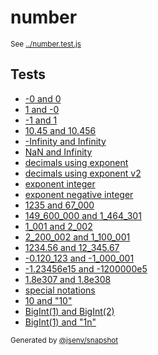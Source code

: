 # number

<sub>
  See <a href="../number.test.js">../number.test.js</a>
</sub>

## Tests

- [-0 and 0](-0_and_0/-0_and_0.md)
- [1 and -0](1_and_-0/1_and_-0.md)
- [-1 and 1](-1_and_1/-1_and_1.md)
- [10.45 and 10.456](10_45_and_10_456/10_45_and_10_456.md)
- [-Infinity and Infinity](-infinity_and_infinity/-infinity_and_infinity.md)
- [NaN and Infinity](nan_and_infinity/nan_and_infinity.md)
- [decimals using exponent](decimals_using_exponent/decimals_using_exponent.md)
- [decimals using exponent v2](decimals_using_exponent_v2/decimals_using_exponent_v2.md)
- [exponent integer](exponent_integer/exponent_integer.md)
- [exponent negative integer](exponent_negative_integer/exponent_negative_integer.md)
- [1235 and 67_000](1235_and_67_000/1235_and_67_000.md)
- [149_600_000 and 1_464_301](149_600_000_and_1_464_301/149_600_000_and_1_464_301.md)
- [1_001 and 2_002](1_001_and_2_002/1_001_and_2_002.md)
- [2_200_002 and 1_100_001](2_200_002_and_1_100_001/2_200_002_and_1_100_001.md)
- [1234.56 and 12_345.67](1234_56_and_12_345_67/1234_56_and_12_345_67.md)
- [-0.120_123 and -1_000_001](-0_120_123_and_-1_000_001/-0_120_123_and_-1_000_001.md)
- [-1.23456e15 and -1200000e5](-1_23456e15_and_-1200000e5/-1_23456e15_and_-1200000e5.md)
- [1.8e307 and 1.8e308](1_8e307_and_1_8e308/1_8e307_and_1_8e308.md)
- [special notations](special_notations/special_notations.md)
- [10 and "10"](10_and_10/10_and_10.md)
- [BigInt(1) and BigInt(2)](bigint(1)_and_bigint(2)/bigint(1)_and_bigint(2).md)
- [BigInt(1) and "1n"](bigint(1)_and_1n/bigint(1)_and_1n.md)

<sub>
  Generated by <a href="https://github.com/jsenv/core/tree/main/packages/independent/snapshot">@jsenv/snapshot</a>
</sub>